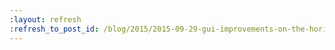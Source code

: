 ```yaml
---
:layout: refresh
:refresh_to_post_id: /blog/2015/2015-09-29-gui-improvements-on-the-horizon
---
```

